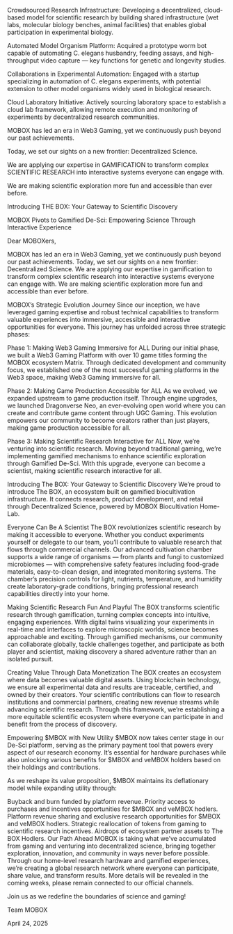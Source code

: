 
 Crowdsourced Research Infrastructure: Developing a decentralized, cloud-based model for scientific research by building shared infrastructure (wet labs, molecular biology benches, animal facilities) that enables global participation in experimental biology.

 Automated Model Organism Platform: Acquired a prototype worm bot capable of automating C. elegans husbandry, feeding assays, and high-throughput video capture — key functions for genetic and longevity studies.

 Collaborations in Experimental Automation: Engaged with a startup specializing in automation of C. elegans experiments, with potential extension to other model organisms widely used in biological research.

 Cloud Laboratory Initiative: Actively sourcing laboratory space to establish a cloud lab framework, allowing remote execution and monitoring of experiments by decentralized research communities.

MOBOX has led an era in Web3 Gaming, yet we continuously push beyond our past achievements. 
 
Today, we set our sights on a new frontier: Decentralized Science. 

We are applying our expertise in GAMIFICATION to transform complex SCIENTIFIC RESEARCH into interactive systems everyone can engage with. 

We are making scientific exploration more fun and accessible than ever before.

Introducing THE BOX: Your Gateway to Scientific Discovery

MOBOX Pivots to Gamified De-Sci: Empowering Science Through Interactive Experience

Dear MOBOXers,

MOBOX has led an era in Web3 Gaming, yet we continuously push beyond our past achievements. Today, we set our sights on a new frontier: Decentralized Science. We are applying our expertise in gamification to transform complex scientific research into interactive systems everyone can engage with. We are making scientific exploration more fun and accessible than ever before.

MOBOX’s Strategic Evolution Journey
Since our inception, we have leveraged gaming expertise and robust technical capabilities to transform valuable experiences into immersive, accessible and interactive opportunities for everyone. This journey has unfolded across three strategic phases:

Phase 1: Making Web3 Gaming Immersive for ALL
During our initial phase, we built a Web3 Gaming Platform with over 10 game titles forming the MOBOX ecosystem Matrix. Through dedicated development and community focus, we established one of the most successful gaming platforms in the Web3 space, making Web3 Gaming immersive for all.

Phase 2: Making Game Production Accessible for ALL
As we evolved, we expanded upstream to game production itself. Through engine upgrades, we launched Dragonverse Neo, an ever-evolving open world where you can create and contribute game content through UGC Gaming. This evolution empowers our community to become creators rather than just players, making game production accessible for all.

Phase 3: Making Scientific Research Interactive for ALL
Now, we’re venturing into scientific research. Moving beyond traditional gaming, we’re implementing gamified mechanisms to enhance scientific exploration through Gamified De-Sci. With this upgrade, everyone can become a scientist, making scientific research interactive for all.

Introducing The BOX: Your Gateway to Scientific Discovery
We’re proud to introduce The BOX, an ecosystem built on gamified biocultivation infrastructure. It connects research, product development, and retail through Decentralized Science, powered by MOBOX Biocultivation Home-Lab.

Everyone Can Be A Scientist
The BOX revolutionizes scientific research by making it accessible to everyone. Whether you conduct experiments yourself or delegate to our team, you’ll contribute to valuable research that flows through commercial channels. Our advanced cultivation chamber supports a wide range of organisms — from plants and fungi to customized microbiomes — with comprehensive safety features including food-grade materials, easy-to-clean design, and integrated monitoring systems. The chamber’s precision controls for light, nutrients, temperature, and humidity create laboratory-grade conditions, bringing professional research capabilities directly into your home.

Making Scientific Research Fun And Playful
The BOX transforms scientific research through gamification, turning complex concepts into intuitive, engaging experiences. With digital twins visualizing your experiments in real-time and interfaces to explore microscopic worlds, science becomes approachable and exciting. Through gamified mechanisms, our community can collaborate globally, tackle challenges together, and participate as both player and scientist, making discovery a shared adventure rather than an isolated pursuit.

Creating Value Through Data Monetization
The BOX creates an ecosystem where data becomes valuable digital assets. Using blockchain technology, we ensure all experimental data and results are traceable, certified, and owned by their creators. Your scientific contributions can flow to research institutions and commercial partners, creating new revenue streams while advancing scientific research. Through this framework, we’re establishing a more equitable scientific ecosystem where everyone can participate in and benefit from the process of discovery.

Empowering $MBOX with New Utility
$MBOX now takes center stage in our De-Sci platform, serving as the primary payment tool that powers every aspect of our research economy. It’s essential for hardware purchases while also unlocking various benefits for $MBOX and veMBOX holders based on their holdings and contributions.

As we reshape its value proposition, $MBOX maintains its deflationary model while expanding utility through:

Buyback and burn funded by platform revenue.
Priority access to purchases and incentives opportunities for $MBOX and veMBOX hodlers.
Platform revenue sharing and exclusive research opportunities for $MBOX and veMBOX hodlers.
Strategic reallocation of tokens from gaming to scientific research incentives.
Airdrops of ecosystem partner assets to The BOX Hodlers.
Our Path Ahead
MOBOX is taking what we’ve accumulated from gaming and venturing into decentralized science, bringing together exploration, innovation, and community in ways never before possible. Through our home-level research hardware and gamified experiences, we’re creating a global research network where everyone can participate, share value, and transform results. More details will be revealed in the coming weeks, please remain connected to our official channels.

Join us as we redefine the boundaries of science and gaming!

Team MOBOX

April 24, 2025